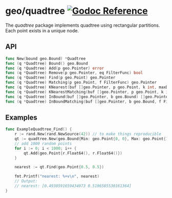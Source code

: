 # geo/quadtree [![Godoc Reference](https://pkg.go.dev/badge/github.com/pchchv/geo)](https://pkg.go.dev/github.com/pchchv/geo/quadtree)

The *quadtree* package implements quadtree using rectangular partitions. Each point exists in a unique node.

## API

```go
func New(bound geo.Bound) *Quadtree
func (q *Quadtree) Bound() geo.Bound
func (q *Quadtree) Add(p geo.Pointer) error
func (q *Quadtree) Remove(p geo.Pointer, eq FilterFunc) bool
func (q *Quadtree) Find(p geo.Point) geo.Pointer
func (q *Quadtree) Matching(p geo.Point, f FilterFunc) geo.Pointer
func (q *Quadtree) KNearest(buf []geo.Pointer, p geo.Point, k int, maxDistance ...float64) []geo.Pointer
func (q *Quadtree) KNearestMatching(buf []geo.Pointer, p geo.Point, k int, f FilterFunc, maxDistance ...float64) []geo.Pointer
func (q *Quadtree) InBound(buf []geo.Pointer, b geo.Bound) []geo.Pointer
func (q *Quadtree) InBoundMatching(buf []geo.Pointer, b geo.Bound, f FilterFunc) []geo.Pointer
```

## Examples

```go
func ExampleQuadtree_Find() {
    r := rand.New(rand.NewSource(42)) // to make things reproducible
    qt := quadtree.New(geo.Bound{Min: geo.Point{0, 0}, Max: geo.Point{1, 1}})
    // add 1000 random points
    for i := 0; i < 1000; i++ {
        qt.Add(geo.Point{r.Float64(), r.Float64()})
    }

    nearest := qt.Find(geo.Point{0.5, 0.5})

    fmt.Printf("nearest: %+v\n", nearest)
    // Output:
    // nearest: [0.4930591659434973 0.5196585530161364]
}
```